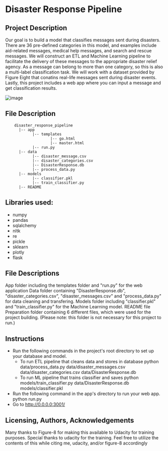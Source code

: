 # Disaster Response Pipeline

## Project Description
Our goal is to build a model that classifies messages sent during disasters. There are 36 pre-defined categories in this model, and examples include aid-related messages, medical help messages, and search and rescue messages.
We will construct an ETL and Machine Learning pipeline to facilitate the delivery of these messages to the appropriate disaster relief agency. As a message can belong to more than one category, so this is also a multi-label classification task. We will work with a dataset provided by Figure Eight that conatins real-life messages sent during disaster events.
Lastly, this project includes a web app where you can input a message and get classification results.

![image](https://user-images.githubusercontent.com/10460709/163563697-09084c65-3b19-48ea-8e50-2f6e092c47ce.png)

## File Description
        disaster_response_pipeline
          |-- app
                |-- templates
                        |-- go.html
                        |-- master.html
                |-- run.py
          |-- data
                |-- disaster_message.csv
                |-- disaster_categories.csv
                |-- DisasterResponse.db
                |-- process_data.py
          |-- models
                |-- classifier.pkl
                |-- train_classifier.py
          |-- README

## Libraries used:
- numpy
- pandas
- sqlalchemy
- nltk
- re
- pickle
- sklearn
- plotly
- flask

## File Descriptions
App folder including the templates folder and "run.py" for the web application
Data folder containing "DisasterResponse.db", "disaster_categories.csv", "disaster_messages.csv" and "process_data.py" for data cleaning and transfering.
Models folder including "classifier.pkl" and "train_classifier.py" for the Machine Learning model.
README file
Preparation folder containing 6 different files, which were used for the project building. (Please note: this folder is not necessary for this project to run.)

## Instructions
- Run the following commands in the project's root directory to set up your database and model.
    - To run ETL pipeline that cleans data and stores in database python data/process_data.py data/disaster_messages.csv data/disaster_categories.csv data/DisasterResponse.db
    - To run ML pipeline that trains classifier and saves python models/train_classifier.py data/DisasterResponse.db models/classifier.pkl
- Run the following command in the app's directory to run your web app. python run.py
- Go to http://0.0.0.0:3001/


## Licensing, Authors, Acknowledgements
Many thanks to Figure-8 for making this available to Udacity for training purposes. Special thanks to udacity for the training. Feel free to utilize the contents of this while citing me, udacity, and/or figure-8 accordingly
